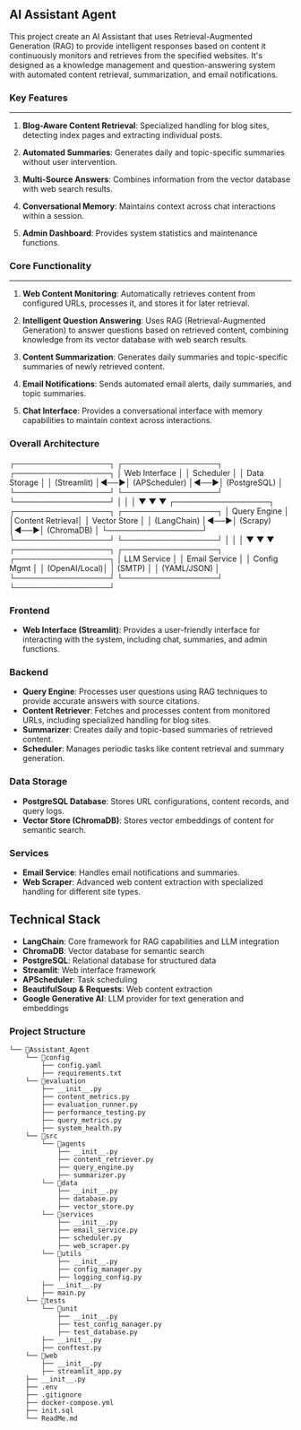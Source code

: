 ## AI Assistant Agent

This project create an AI Assistant that uses Retrieval-Augmented Generation (RAG) to provide intelligent responses based on content it continuously monitors and retrieves from the specified websites. It's designed as a knowledge management and question-answering system with automated content retrieval, summarization, and email notifications.

### Key Features
------------

1.  **Blog-Aware Content Retrieval**: Specialized handling for blog sites, detecting index pages and extracting individual posts.

2. **Automated Summaries**: Generates daily and topic-specific summaries without user intervention.

3.  **Multi-Source Answers**: Combines information from the vector database with web search results.

4.  **Conversational Memory**: Maintains context across chat interactions within a session.

5.  **Admin Dashboard**: Provides system statistics and maintenance functions.


###  Core Functionality
------------------

1.  **Web Content Monitoring**: Automatically retrieves content from configured URLs, processes it, and stores it for later retrieval.

2.  **Intelligent Question Answering**: Uses RAG (Retrieval-Augmented Generation) to answer questions based on retrieved content, combining knowledge from its vector database with web search results.

3.  **Content Summarization**: Generates daily summaries and topic-specific summaries of newly retrieved content.

4.  **Email Notifications**: Sends automated email alerts, daily summaries, and topic summaries.

5.  **Chat Interface**: Provides a conversational interface with memory capabilities to maintain context across interactions.

### Overall Architecture
┌─────────────────┐    ┌─────────────────┐    ┌─────────────────┐
│   Web Interface │    │   Scheduler     │    │   Data Storage  │
│   (Streamlit)   │◄──►│   (APScheduler) │◄──►│   (PostgreSQL)  │
└─────────────────┘    └─────────────────┘    └─────────────────┘
         │                       │                       │
         ▼                       ▼                       ▼
┌─────────────────┐    ┌─────────────────┐    ┌─────────────────┐
│   Query Engine  │    │Content Retrieval│    │   Vector Store  │
│   (LangChain)   │◄──►│   (Scrapy)      │◄──►│   (ChromaDB)    │
└─────────────────┘    └─────────────────┘    └─────────────────┘
         │                       │                       │
         ▼                       ▼                       ▼
┌─────────────────┐    ┌─────────────────┐    ┌─────────────────┐
│   LLM Service   │    │   Email Service │    │   Config Mgmt   │
│   (OpenAI/Local)│    │   (SMTP)        │    │   (YAML/JSON)   │
└─────────────────┘    └─────────────────┘    └─────────────────┘

### Frontend

*   **Web Interface (Streamlit)**: Provides a user-friendly interface for interacting with the system, including chat, summaries, and admin functions.

### Backend

*   **Query Engine**: Processes user questions using RAG techniques to provide accurate answers with source citations.
*   **Content Retriever**: Fetches and processes content from monitored URLs, including specialized handling for blog sites.
*   **Summarizer**: Creates daily and topic-based summaries of retrieved content.
*   **Scheduler**: Manages periodic tasks like content retrieval and summary generation.

### Data Storage

*   **PostgreSQL Database**: Stores URL configurations, content records, and query logs.
*   **Vector Store (ChromaDB)**: Stores vector embeddings of content for semantic search.

### Services

*   **Email Service**: Handles email notifications and summaries.
*   **Web Scraper**: Advanced web content extraction with specialized handling for different site types.

Technical Stack
---------------

*   **LangChain**: Core framework for RAG capabilities and LLM integration
*   **ChromaDB**: Vector database for semantic search
*   **PostgreSQL**: Relational database for structured data
*   **Streamlit**: Web interface framework
*   **APScheduler**: Task scheduling
*   **BeautifulSoup & Requests**: Web content extraction
*   **Google Generative AI**: LLM provider for text generation and embeddings



### Project Structure
```
└── 📁Assistant_Agent
    └── 📁config
        ├── config.yaml
        ├── requirements.txt
    └── 📁evaluation
        ├── __init__.py
        ├── content_metrics.py
        ├── evaluation_runner.py
        ├── performance_testing.py
        ├── query_metrics.py
        ├── system_health.py
    └── 📁src
        └── 📁agents
            ├── __init__.py
            ├── content_retriever.py
            ├── query_engine.py
            ├── summarizer.py
        └── 📁data
            ├── __init__.py
            ├── database.py
            ├── vector_store.py
        └── 📁services
            ├── __init__.py
            ├── email_service.py
            ├── scheduler.py
            ├── web_scraper.py
        └── 📁utils
            ├── __init__.py
            ├── config_manager.py
            ├── logging_config.py
        ├── __init__.py
        ├── main.py
    └── 📁tests
        └── 📁unit
            ├── __init__.py
            ├── test_config_manager.py
            ├── test_database.py
        ├── __init__.py
        ├── conftest.py
    └── 📁web
        ├── __init__.py
        ├── streamlit_app.py
    ├── __init__.py
    ├── .env
    ├── .gitignore
    ├── docker-compose.yml
    ├── init.sql
    └── ReadMe.md
```
